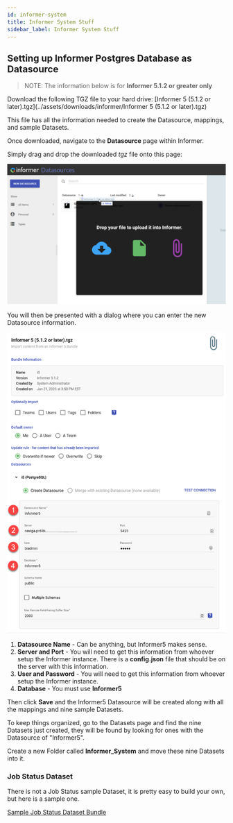 ```yaml
---
id: informer-system
title: Informer System Stuff
sidebar_label: Informer System Stuff
---
```


## Setting up Informer Postgres Database as Datasource

> NOTE: The information below is for **Informer 5.1.2 or greater only** 

Download the following TGZ file to your hard drive: [Informer 5 (5.1.2 or later).tgz](../assets/downloads/informer/Informer 5 (5.1.2 or later).tgz)

This file has all the information needed to create the Datasource, mappings, and sample Datasets.

Once downloaded, navigate to the **Datasource** page within Informer.

Simply drag and drop the downloaded *tgz* file onto this page:

![image-20200501151233660](..\assets\informer-system_metadata-001.png)

You will then be presented with a dialog where you can enter the new Datasource information.



![image-20200501151711846](..\assets\informer-system_metadata-002.png)

1. **Datasource Name** - Can be anything, but Informer5 makes sense.
2. **Server and Port** - You will need to get this information from whoever setup the Informer instance.  There is a **config.json** file that should be on the server with this information.
3. **User  and Password** - You will need to get this information from whoever setup the Informer instance.  
4. **Database** - You must use **Informer5**

Then click **Save** and the Informer5 Datasource will be created along with all the mappings and nine sample Datasets.

To keep things organized, go to the Datasets page and find the nine Datasets just created, they will be found by looking for ones with the Datasource of "Informer5".

Create a new Folder called **Informer_System** and move these nine Datasets into it.

### Job Status Dataset

There is not a Job Status sample Dataset, it is pretty easy to build your own, but here is a sample one.

[Sample Job Status Dataset Bundle](../assets/downloads/informer/job-status.tgz)



